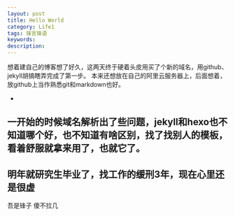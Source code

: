 ```yaml
---
layout: post
title: Hello World
category: Life1
tags: 锋言锋语
keywords: 
description: 
---
```

想着建自己的博客想了好久，这两天终于硬着头皮用买了个新的域名，用github、jekyll胡搞瞎弄完成了第一步。 
本来还想放在自己的阿里云服务器上，后面想着，放github上当作熟悉git和markdown也好。
 
- 
一开始的时候域名解析出了些问题，jekyll和hexo也不知道哪个好，也不知道有啥区别，找了找别人的模板，看着舒服就拿来用了，也就它了。
- 
明年就研究生毕业了，找工作的缓刑3年，现在心里还是很虚
- 
吾是锋子 傻不拉几

